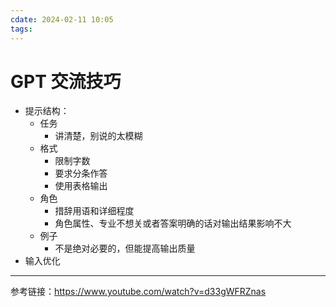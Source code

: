```yaml
---
cdate: 2024-02-11 10:05
tags: 
---
```


# GPT 交流技巧

- 提示结构：
	- 任务
		- 讲清楚，别说的太模糊
	- 格式
		- 限制字数
		- 要求分条作答
		- 使用表格输出
	- 角色
		- 措辞用语和详细程度
		- 角色属性、专业不想关或者答案明确的话对输出结果影响不大
	- 例子
		- 不是绝对必要的，但能提高输出质量
- 输入优化

---

参考链接：https://www.youtube.com/watch?v=d33gWFRZnas